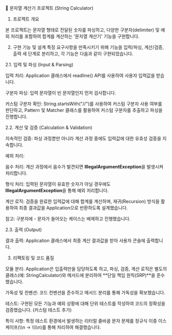 🚀 문자열 계산기 프로젝트 (String Calculator)

1. 프로젝트 개요

본 프로젝트는 문자열 형태로 전달된 숫자를 파싱하고, 다양한 구분자(delimiter) 및 예외 처리를 포함하여 합계를 계산하는 '문자열 계산기' 기능을 구현합니다.

2. 구현 기능 및 설계 특징
요구사항을 만족시키기 위해 기능을 입력/파싱, 계산/검증, 출력 세 단계로 분리하고, 각 기능은 다음과 같이 구현되었습니다.

2.1. 입력 및 파싱 (Input & Parsing)

입력 처리: Application 클래스에서 readline() API를 사용하여 사용자 입력값을 받습니다.

구분자 파싱: 입력 문자열이 빈 문자열인지 먼저 검사합니다.

커스텀 구분자 확인: String.startsWith("//")를 사용하여 커스텀 구분자 사용 여부를 판단하고, Pattern 및 Matcher 클래스를 활용하여 커스텀 구분자를 추출하고 파싱을 진행합니다.

2.2. 계산 및 검증 (Calculation & Validation)

지속적인 검증: 파싱 과정뿐만 아니라 계산 과정 중에도 입력값에 대한 유효성 검증을 지속합니다.

예외 처리:

음수 처리: 계산 과정에서 음수가 발견되면 **IllegalArgumentException**을 발생시켜 처리합니다.

형식 처리: 입력된 문자열이 유효한 숫자가 아닐 경우에도 **IllegalArgumentException**을 통해 예외 처리합니다.

계산 로직: 검증을 완료한 입력값에 대해 합계를 계산하며, 재귀(Recursion) 방식을 활용하여 최종 결과값을 Application으로 반환하도록 설계했습니다.

참고: 구분자에 - 문자가 들어오는 케이스는 배제하고 진행했습니다.

2.3. 출력 (Output)

결과 출력: Application 클래스에서 최종 계산 결과값을 받아 사용자 콘솔에 출력합니다.

3. 리팩토링 및 코드 품질

모듈 분리: Application은 입출력만을 담당하도록 하고, 파싱, 검증, 계산 로직은 별도의 클래스(예: StringCalculator)와 메서드에 분리하여 **단일 책임 원칙(SRP)**을 준수했습니다.

가독성 및 컨벤션: 코드 컨벤션을 준수하고 메서드 분리를 통해 가독성을 확보했습니다.

테스트: 구현된 모든 기능과 예외 상황에 대해 단위 테스트를 작성하여 코드의 정확성을 검증했습니다. (커스텀 테스트 추가)

특이 사항: 특정 테스트 환경에서 발생하는 리터럴 줄바꿈 문자 문제를 정규식 이중 이스케이프(\\\\n → \\\\\\\\n)를 통해 처리하여 해결했습니다.
